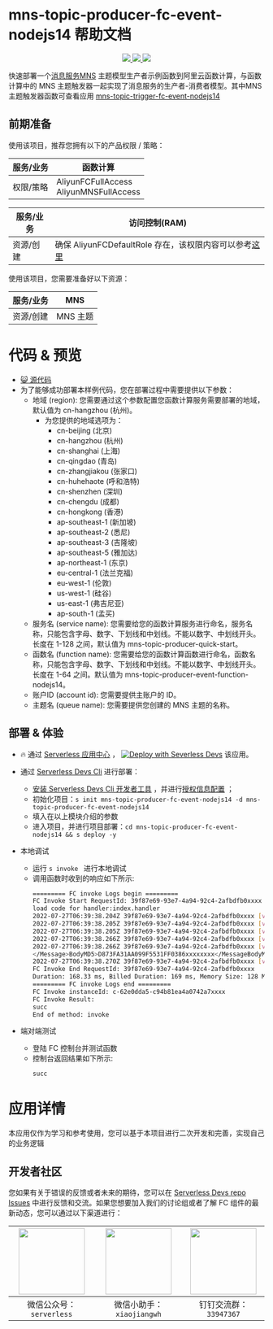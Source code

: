 # mns-topic-producer-fc-event-nodejs14 帮助文档

<p align="center" class="flex justify-center">
    <a href="https://www.serverless-devs.com" class="ml-1">
    <img src="http://editor.devsapp.cn/icon?package=mns-topic-producer-fc-event-nodejs14&type=packageType">
  </a>
  <a href="http://www.devsapp.cn/details.html?name=mns-topic-producer-fc-event-nodejs14" class="ml-1">
    <img src="http://editor.devsapp.cn/icon?package=mns-topic-producer-fc-event-nodejs14&type=packageVersion">
  </a>
  <a href="http://www.devsapp.cn/details.html?name=mns-topic-producer-fc-event-nodejs14" class="ml-1">
    <img src="http://editor.devsapp.cn/icon?package=mns-topic-producer-fc-event-nodejs14&type=packageDownload">
  </a>
</p>

<description>

快速部署一个[消息服务MNS](https://help.aliyun.com/document_detail/27414.html) 主题模型生产者示例函数到阿里云函数计算，与函数计算中的 MNS 主题触发器一起实现了消息服务的生产者-消费者模型。其中MNS 主题触发器函数可查看应用 [mns-topic-trigger-fc-event-nodejs14](http://www.devsapp.cn/details.html?name=mns-topic-trigger-fc-event-nodejs14)

</description>

## 前期准备
使用该项目，推荐您拥有以下的产品权限 / 策略：

| 服务/业务 | 函数计算 |     
| --- |  --- |   
| 权限/策略 | AliyunFCFullAccess <br> AliyunMNSFullAccess |

| 服务/业务 | 访问控制(RAM) |     
| --- |  --- |   
| 资源/创建 | 确保 AliyunFCDefaultRole 存在，该权限内容可以参考[这里](https://help.aliyun.com/document_detail/181589.html) |

使用该项目，您需要准备好以下资源：

| 服务/业务 | MNS |     
| --- |  --- |   
| 资源/创建 | MNS 主题 |  

<codepre id="codepre">

# 代码 & 预览

- [ :smiley_cat:  源代码](https://github.com/devsapp/start-fc/blob/main/event-function/mns-topic-producer-fc-event-nodejs14)
- 为了能够成功部署本样例代码，您在部署过程中需要提供以下参数：
    - 地域 (region): 您需要通过这个参数配置您函数计算服务需要部署的地域，默认值为 cn-hangzhou (杭州)。
      - 为您提供的地域选项为：
        - cn-beijing (北京)
        - cn-hangzhou (杭州)
        - cn-shanghai (上海)
        - cn-qingdao (青岛)
        - cn-zhangjiakou (张家口)
        - cn-huhehaote (呼和浩特)
        - cn-shenzhen (深圳)
        - cn-chengdu (成都)
        - cn-hongkong (香港)
        - ap-southeast-1 (新加坡)
        - ap-southeast-2 (悉尼)
        - ap-southeast-3 (吉隆坡)
        - ap-southeast-5 (雅加达)
        - ap-northeast-1 (东京)
        - eu-central-1 (法兰克福)
        - eu-west-1 (伦敦)
        - us-west-1 (硅谷)
        - us-east-1 (弗吉尼亚)
        - ap-south-1 (孟买)
    - 服务名 (service name): 您需要给您的函数计算服务进行命名，服务名称，只能包含字母、数字、下划线和中划线。不能以数字、中划线开头。长度在 1-128 之间，默认值为 mns-topic-producer-quick-start。
    - 函数名 (function name): 您需要给您的函数计算函数进行命名，函数名称，只能包含字母、数字、下划线和中划线。不能以数字、中划线开头。长度在 1-64 之间。默认值为 mns-topic-producer-event-function-nodejs14。
    - 账户ID (account id): 您需要提供主账户的 ID。
    - 主题名 (queue name): 您需要提供您创建的 MNS 主题的名称。

</codepre>

<deploy>

## 部署 & 体验

<appcenter>

-  :fire:  通过 [Serverless 应用中心](https://fcnext.console.aliyun.com/applications/create?template=mns-topic-producer-fc-event-nodejs14) ，
[![Deploy with Severless Devs](https://img.alicdn.com/imgextra/i1/O1CN01w5RFbX1v45s8TIXPz_!!6000000006118-55-tps-95-28.svg)](https://fcnext.console.aliyun.com/applications/create?template=mns-topic-producer-fc-event-nodejs14)  该应用。 

</appcenter>

- 通过 [Serverless Devs Cli](https://www.serverless-devs.com/serverless-devs/install) 进行部署：
    - [安装 Serverless Devs Cli 开发者工具](https://www.serverless-devs.com/serverless-devs/install) ，并进行[授权信息配置](https://www.serverless-devs.com/fc/config) ；
    - 初始化项目：`s init mns-topic-producer-fc-event-nodejs14 -d mns-topic-producer-fc-event-nodejs14` 
    - 填入在以上模块介绍的参数
    - 进入项目，并进行项目部署：`cd mns-topic-producer-fc-event-nodejs14 && s deploy -y`
  
- 本地调试
  - 运行 `s invoke ` 进行本地调试
  - 调用函数时收到的响应如下所示:
    ```bash
    ========= FC invoke Logs begin =========
    FC Invoke Start RequestId: 39f87e69-93e7-4a94-92c4-2afbdfb0xxxx
    load code for handler:index.handler
    2022-07-27T06:39:38.204Z 39f87e69-93e7-4a94-92c4-2afbdfb0xxxx [verbose] method: POST
    2022-07-27T06:39:38.205Z 39f87e69-93e7-4a94-92c4-2afbdfb0xxxx [verbose] request headers: {"date":"Wed, 27 Jul 2022 02:38:05 GMT","x-mns-version":"2015-06-06","content-type":"application/xml;charset=utf-8","content-length":134,"content-md5":"NmY4YjU3YjcwOWJlMTA1OTBjOGJjZTNlMGUzxxxxxxxx","authorization":"MNS STS.NULnuKuF2xxxxxxxxxxxxxxxx:JQyVqxh0aBZQZ1PN/w6Rxxxxxxxx"}
    2022-07-27T06:39:38.205Z 39f87e69-93e7-4a94-92c4-2afbdfb0xxxx [verbose] request body: <?xml version="1.0" encoding="UTF-8"?><Message xmlns="http://mns.aliyuncs.com/doc/v1/"><MessageBody>hello mns</MessageBody></Message>
    2022-07-27T06:39:38.266Z 39f87e69-93e7-4a94-92c4-2afbdfb0xxxx [verbose] statusCode 201
    2022-07-27T06:39:38.266Z 39f87e69-93e7-4a94-92c4-2afbdfb0xxxx [verbose] response headers: {"server":"AliyunMQS","date":"Wed, 27 Jul 2022 06:39:38 GMT","content-type":"text/xml;charset=utf-8","content-length":"208","connection":"keep-alive","x-mns-version":"2015-06-06","x-mns-request-id":"62E0DDAA3445415C783Dxxxx"}
    </Message>BodyMD5>D873FA31AA099F5531FF0386xxxxxxxx</MessageBodyMD5>ose] response body: <?xml version="1.0" ?>
    2022-07-27T06:39:38.270Z 39f87e69-93e7-4a94-92c4-2afbdfb0xxxx [verbose] Publish message succ: MessageID:CC9C55A980764E2D5C35890Axxxxxxxx,BodyMD5:D873FA31AA099F5531FF0386xxxxxxxx
    FC Invoke End RequestId: 39f87e69-93e7-4a94-92c4-2afbdfb0xxxx
    Duration: 168.33 ms, Billed Duration: 169 ms, Memory Size: 128 MB, Max Memory Used: 52.00 MB
    ========= FC invoke Logs end =========
    FC Invoke instanceId: c-62e0dda5-c94b81ea4a0742a7xxxx
    FC Invoke Result:
    succ
    End of method: invoke
      ```
- 端对端测试
  - 登陆 FC 控制台并测试函数
  - 控制台返回结果如下所示:
    ```bash
    succ
    ```
</deploy>

<appdetail id="flushContent">

# 应用详情



本应用仅作为学习和参考使用，您可以基于本项目进行二次开发和完善，实现自己的业务逻辑



</appdetail>

<devgroup>

## 开发者社区

您如果有关于错误的反馈或者未来的期待，您可以在 [Serverless Devs repo Issues](https://github.com/serverless-devs/serverless-devs/issues) 中进行反馈和交流。如果您想要加入我们的讨论组或者了解 FC 组件的最新动态，您可以通过以下渠道进行：

<p align="center">

| <img src="https://serverless-article-picture.oss-cn-hangzhou.aliyuncs.com/1635407298906_20211028074819117230.png" width="130px" > | <img src="https://serverless-article-picture.oss-cn-hangzhou.aliyuncs.com/1635407044136_20211028074404326599.png" width="130px" > | <img src="https://serverless-article-picture.oss-cn-hangzhou.aliyuncs.com/1635407252200_20211028074732517533.png" width="130px" > |
|--- | --- | --- |
| <center>微信公众号：`serverless`</center> | <center>微信小助手：`xiaojiangwh`</center> | <center>钉钉交流群：`33947367`</center> | 

</p>

</devgroup>